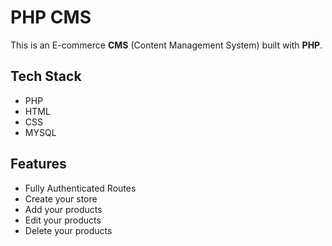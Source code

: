 # PHP CMS

This is an E-commerce **CMS** (Content Management System) built with **PHP**.

## Tech Stack

- PHP
- HTML
- CSS
- MYSQL

## Features

- Fully Authenticated Routes
- Create your store
- Add your products
- Edit your products
- Delete your products
